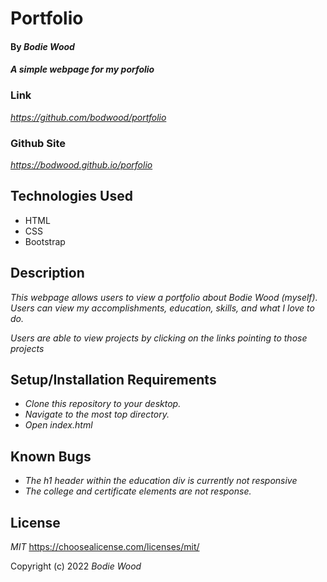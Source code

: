 # Portfolio

#### By _**Bodie Wood**_

#### _A simple webpage for my porfolio_

### Link

_https://github.com/bodwood/portfolio_

### Github Site

_https://bodwood.github.io/porfolio_

## Technologies Used

* HTML
* CSS
* Bootstrap

## Description

_This webpage allows users to view a portfolio about Bodie Wood (myself). Users can view my accomplishments, education, skills, and what I love to do._

_Users are able to view projects by clicking on the links pointing to those projects_

## Setup/Installation Requirements

* _Clone this repository to your desktop._
* _Navigate to the most top directory._
* _Open index.html_

## Known Bugs

* _The h1 header within the education div is currently not responsive_
* _The college and certificate elements are not response._


## License

_MIT_
https://choosealicense.com/licenses/mit/

Copyright (c) 2022 _Bodie Wood_